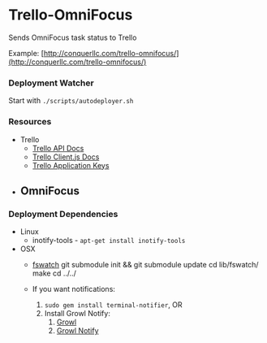 Trello-OmniFocus
================

Sends OmniFocus task status to Trello

Example: [http://conquerllc.com/trello-omnifocus/](http://conquerllc.com/trello-omnifocus/)

### Deployment Watcher ###

Start with ```./scripts/autodeployer.sh```

### Resources ###

- Trello
   - [Trello API Docs](https://trello.com/docs/api/index.html)
   - [Trello Client.js Docs](https://trello.com/docs/gettingstarted/clientjs.html)
   - [Trello Application Keys](https://trello.com/1/appKey/generate)
- OmniFocus
   - 
   

   
### Deployment Dependencies ###

- Linux
   - inotify-tools - ```apt-get install inotify-tools```
- OSX
   - [fswatch](https://github.com/alandipert/fswatch)
      git submodule init && git submodule update
      cd lib/fswatch/
      make
      cd ../../
      
      
    - If you want notifications:
       1. ```sudo gem install terminal-notifier```, OR
       2. Install Growl Notify:
          1. [Growl](https://itunes.apple.com/us/app/growl/id467939042?mt=12&ign-mpt=uo%3D4)
          1. [Growl Notify](http://growl.cachefly.net/GrowlNotify-2.1.zip)